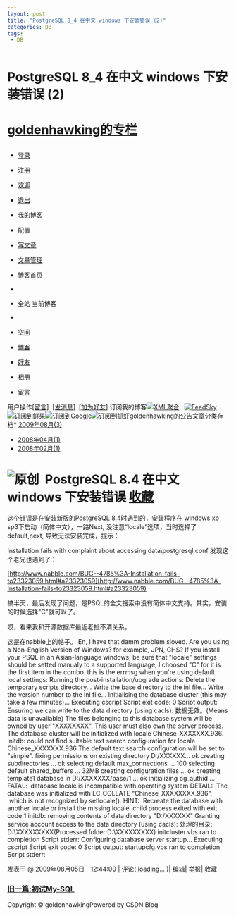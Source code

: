 ```yaml
---
layout: post
title: "PostgreSQL 8_4 在中文 windows 下安装错误 (2)"
categories: DB
tags: 
 - DB
--- 
```


# PostgreSQL 8_4 在中文 windows 下安装错误 (2)

# [goldenhawking的专栏](http://blog.csdn.net/goldenhawking)

##

* [登录](http://passport.csdn.net/UserLogin.aspx)
* [注册](http://passport.csdn.net/CSDNUserRegister.aspx)
* [欢迎](http://hi.csdn.net/)
* [退出](http://writeblog.csdn.net/Signout.aspx)
* [我的博客](http://blog.csdn.net/)
* [配置](http://writeblog.csdn.net/configure.aspx)
* [写文章](http://writeblog.csdn.net/PostEditPlain.aspx)
* [文章管理](http://writeblog.csdn.net/PostList.aspx)
* [博客首页](http://blog.csdn.net/)

*
* 全站 当前博客
*

* [空间](http://hi.csdn.net/goldenhawking)
* [博客](http://blog.csdn.net/goldenhawking)
* [好友](http://hi.csdn.net/!s/friend/list/goldenhawking)
* [相册](http://hi.csdn.net/!s/album/list/goldenhawking)
* [留言](http://hi.csdn.net/!s/wall/to/goldenhawking)

用户操作[[留言]](http://hi.csdn.net/!s/wall/to/goldenhawking)  [[发消息]](http://hi.csdn.net/!s/msg/to/goldenhawking)  [[加为好友]](http://hi.csdn.net/!s/friend/add/goldenhawking) 订阅我的博客[![XML聚合]()](http://feeds.feedsky.com/csdn.net/goldenhawking)   [![FeedSky]()](http://feeds.feedsky.com/csdn.net/goldenhawking)[![订阅到鲜果]()](http://www.xianguo.com/subscribe.php?url=http://feeds.feedsky.com/csdn.net/goldenhawking)[![订阅到Google]()](http://fusion.google.com/add?feedurl=http://feeds.feedsky.com/csdn.net/goldenhawking)[![订阅到抓虾]()](http://www.zhuaxia.com/add_channel.php?url=http://feeds.feedsky.com/csdn.net/goldenhawking)goldenhawking的公告文章分类存档* [2009年08月(3)](http://blog.csdn.net/goldenhawking/archive/2009/08.aspx)
* [2008年04月(1)](http://blog.csdn.net/goldenhawking/archive/2008/04.aspx)
* [2008年02月(1)](http://blog.csdn.net/goldenhawking/archive/2008/02.aspx)
# ![原创]()  PostgreSQL 8.4 在中文 windows 下安装错误 [收藏]( "收藏到我的网摘中，并分享给我的朋友")

这个错误是在安装新版的PostgreSQL 8.4时遇到的，安装程序在 windows xp sp3下启动（简体中文），一路Next, 没注意“locale”选项，当时选择了default,next, 导致无法安装完成，提示：

Installation fails with complaint about accessing data\postgresql.conf
发现这个老兄也遇到了：

[http://www.nabble.com/BUG--4785%3A-Installation-fails-to23323059.html#a23323059](http://www.nabble.com/BUG--4785%3A-Installation-fails-to23323059.html#a23323059)

搞半天，最后发现了问题，是PSQL的全文搜索中没有简体中文支持。其实，安装的时候选择"C"就可以了。

哎，看来我和开源数据库最近老扯不清关系。

这是在nabble上的帖子。
En, I have that damm problem sloved.
Are you using a Non-English Version of Windows? for example, JPN, CHS?
If you install your PSQL in an Asian-language windows, be sure that "locale" settings should be setted manualy to a supported language, I choosed "C" for it is the first item in the combo.
this is the errmsg when you're using default local settings:
Running the post-installation/upgrade actions:
Delete the temporary scripts directory...
Write the base directory to the ini file...
Write the version number to the ini file...
Initialising the database cluster (this may take a few minutes)...
Executing cscript
Script exit code: 0
Script output:
Ensuring we can write to the data directory (using cacls):
数据无效。(Means data is unavaliable)
The files belonging to this database system will be owned by user "XXXXXXXX".
This user must also own the server process.
The database cluster will be initialized with locale Chinese_XXXXXXX.936.
initdb: could not find suitable text search configuration for locale Chinese_XXXXXXX.936
The default text search configuration will be set to "simple".
fixing permissions on existing directory D:/XXXXXX... ok
creating subdirectories ... ok
selecting default max_connections ... 100
selecting default shared_buffers ... 32MB
creating configuration files ... ok
creating template1 database in D:/XXXXXXX/base/1 ... ok
initializing pg_authid ... FATAL:  database locale is incompatible with operating system
DETAIL:  The database was initialized with LC_COLLATE "Chinese_XXXXXXXX.936",  which is not recognized by setlocale().
HINT:  Recreate the database with another locale or install the missing locale.
child process exited with exit code 1
initdb: removing contents of data directory "D:/XXXXXX"
Granting service account access to the data directory (using cacls):
处理的目录: D:\XXXXXXXXX(Processed folder:D:\XXXXXXXXX)
initcluster.vbs ran to completion
Script stderr:
Configuring database server startup...
Executing cscript
Script exit code: 0
Script output:
startupcfg.vbs ran to completion
Script stderr:

发表于 @ 2009年08月05日　12:44:00 | [评论( loading...  )](http://blog.csdn.net/goldenhawking/archive/2009/08/05/4411446.aspx#FeedBack "评论")| [编辑](http://writeblog.csdn.net/PostEdit.aspx?entryId=4411446 "编辑")| [举报](mailto:yuexn@csdn.net?subject=Article%20Report!!!&body=Author:goldenhawking%0D%0AURL:http://blog.csdn.net/ArticleContent.aspx?UserName=goldenhawking&Entryid=4411446)| [收藏]( "收藏到我的网摘中，并分享给我的朋友")

### [旧一篇:初试My-SQL](http://blog.csdn.net/goldenhawking/archive/2009/08/05/4411395.aspx)[]()

Copyright © goldenhawkingPowered by CSDN Blog![]()
